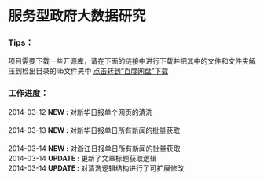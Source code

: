 服务型政府大数据研究
===========
<h3>Tips：</h3>
项目需要下载一些开源库，请在下面的链接中进行下载并把其中的文件和文件夹解压到检出目录的lib文件夹中
<a href="http://pan.baidu.com/s/1bnszFQZ" target="_blank">点击转到“百度网盘”下载</a>
<br/>

<h3>工作进度：</h3>

2014-03-12 <b>NEW : </b> 对新华日报单个网页的清洗<br/><br/>
2014-03-13 <b>NEW : </b> 对新华日报单日所有新闻的批量获取<br/><br/>
2014-03-14 <b>NEW : </b> 对浙江日报单日所有新闻的批量获取<br/>
2014-03-14 <b>UPDATE : </b> 更新了文章标题获取逻辑<br/>
2014-03-14 <b>UPDATE : </b> 对清洗逻辑结构进行了可扩展修改<br/><br/>
